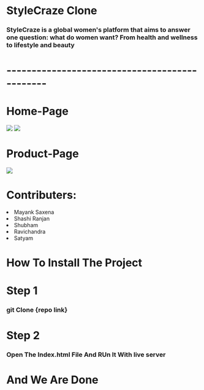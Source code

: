 <h1>StyleCraze Clone</h1>


<h3>StyleCraze is a global women's platform that aims to answer one question: what do women want? From health and wellness to lifestyle and beauty</h3>



<h1>----------------------------------------------</h1>

# Home-Page
![](https://i.ibb.co/Mphygtj/Screenshot-188.png)
![](https://i.ibb.co/drBNQW3/Screenshot-189.png)

# Product-Page
![](https://i.ibb.co/7SB1c9H/Screenshot-190.png)


<h1>Contributers: </h1>
<li>Mayank Saxena</li>
<li>Shashi Ranjan</li>
<li>Shubham</li>
<li>Ravichandra</li>
<li>Satyam</li>





<h1>How To Install The Project</h1>

<h1>Step 1</h1>

<h3> git Clone {repo link}</h3>

<h1>Step 2</h1>
<h3>Open The Index.html File And RUn It With live server</h3>


<h1>And We Are Done</h1>

